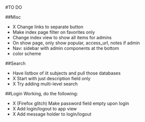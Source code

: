 #TO DO

##Misc
* X Change links to separate button
* Make index page filter on favorites only
* Change index view to show all items for admins
* On show page, only show popular, access_url, notes if admin
* Nav: sidebar with admin components at the bottom
* color scheme


##Search
* Have listbox of iit subjects and pull those databases
* X Start with just description field only
* X Try adding multi-level search

##Login
Working, do the following:
* X (Firefox glitch) Make password field empty upon login
* X Add login/logout to app view
* X Add message holder to login/logout



